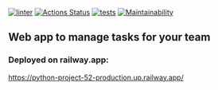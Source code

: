 [![linter](https://github.com/Polyrom/python-project-52/actions/workflows/linter.yml/badge.svg)](https://github.com/Polyrom/python-project-52/actions/workflows/linter.yml) [![Actions Status](https://github.com/Polyrom/python-project-52/workflows/hexlet-check/badge.svg)](https://github.com/Polyrom/python-project-52/actions) [![tests](https://github.com/Polyrom/python-project-52/actions/workflows/tests.yml/badge.svg)](https://github.com/Polyrom/python-project-52/actions/workflows/tests.yml) [![Maintainability](https://api.codeclimate.com/v1/badges/e5c2320447804790f1ba/maintainability)](https://codeclimate.com/github/Polyrom/python-project-52/maintainability)

## Web app to manage tasks for your team

### Deployed on railway.app:

https://python-project-52-production.up.railway.app/
